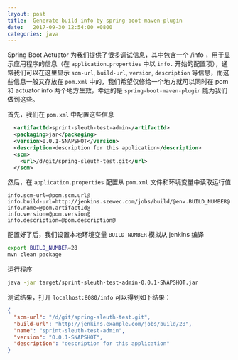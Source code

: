 ```yaml
---
layout: post
title:  Generate build info by spring-boot-maven-plugin
date:   2017-09-30 12:54:00 +0800
categories: java
---
```


Spring Boot Actuator 为我们提供了很多调试信息，其中包含一个 /info ，用于显示应用程序的信息（在 `application.properties` 中以 `info.` 开始的配置项），通常我们可以在这里显示 `scm-url`, `build-url`, `version`, `description` 等信息，而这些信息一般又存放在 `pom.xml` 中的，我们希望仅修给一个地方就可以同时在 pom 和 actuator info 两个地方生效，幸运的是 `spring-boot-maven-plugin` 能为我们做到这些。

首先，我们在 `pom.xml` 中配置这些信息

```xml
  <artifactId>sprint-sleuth-test-admin</artifactId>
  <packaging>jar</packaging>
  <version>0.0.1-SNAPSHOT</version>
  <description>description for this application</description>
  <scm>
    <url>/d/git/spring-sleuth-test.git</url>
  </scm>
```

然后，在 `application.properties` 配置从 `pom.xml` 文件和环境变量中读取运行值

```
info.scm-url=@pom.scm.url@
info.build-url=http://jenkins.szewec.com/jobs/build/@env.BUILD_NUMBER@
info.name=@pom.artifactId@
info.version=@pom.version@
info.description=@pom.description@
```

配置好了后，我们设置本地环境变量 `BUILD_NUMBER` 模拟从 jenkins 编译

```sh
export BUILD_NUMBER=28
mvn clean package
```

运行程序

```sh
java -jar target/sprint-sleuth-test-admin-0.0.1-SNAPSHOT.jar
```

测试结果，打开 `localhost:8080/info` 可以得到如下结果：

```json
{
  "scm-url": "/d/git/spring-sleuth-test.git",
  "build-url": "http://jenkins.example.com/jobs/build/28",
  "name": "sprint-sleuth-test-admin",
  "version": "0.0.1-SNAPSHOT",
  "description": "description for this application"
}
```
